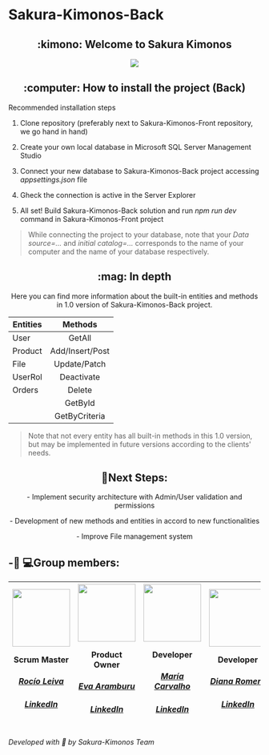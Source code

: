 # Sakura-Kimonos-Back

 <h2 align="center"> :kimono: Welcome to Sakura Kimonos</h2>
 <div align="center"><img src="https://user-images.githubusercontent.com/117834362/226922234-ce15524f-26c2-4ff8-ac0f-c2053b1015e2.png"></div>

 
<h2 align="center"> :computer: How to install the project (Back) </h2>
<p align="center> This section demonstrates how to set up your own local database and how to connect it to the API we developed specifically for Sakura-Kimonos-Front project to use. 
It must be noted that, even though the Sakura-Kimonos-Front project may be run using json-server, it is highly recommended to set it up using Sakura-Kimonos-Back project.   </h3> 
<p> </p> 

<h3 align="center"> Recommended installation steps </h3> 

1. Clone repository (preferably next to Sakura-Kimonos-Front repository, we go hand in hand)  </p> 

2. Create your own local database in Microsoft SQL Server Management Studio </p> 

3. Connect your new database to Sakura-Kimonos-Back project accessing _appsettings.json_ file </p> 

4. Gheck the connection is active in the Server Explorer </p> 

5. All set! Build Sakura-Kimonos-Back solution and run _npm run dev_ command in Sakura-Kimonos-Front project </p> 

> While connecting the project to your database, note that your *Data source=...* and *initial catalog=...* corresponds to the name of your computer and the name of your database respectively.  

<h2 align="center"> :mag: In depth </h2> 

<p align="center"> Here you can find more information about the built-in entities and methods in 1.0 version of Sakura-Kimonos-Back project. </p> 


| Entities    | Methods         |
| ------------|:---------------:| 
| User        | GetAll          | 
| Product     | Add/Insert/Post |   
| File        | Update/Patch    |   
| UserRol     | Deactivate      |    
| Orders      | Delete          |   
|             | GetById         | 
|             | GetByCriteria   |

> Note that not every entity has all built-in methods in this 1.0 version, but may be implemented in future versions according to the clients' needs. 

<h2 align="center">  🧪Next Steps:</h2>

<p align="center"> - Implement security architecture with Admin/User validation and permissions </p>
<p align="center"> - Development of new methods and entities in accord to new functionalities </p> 
<p align="center"> - Improve File management system </p>  

<h2> -👩‍ 💻Group members:</h2>

|<img src="https://user-images.githubusercontent.com/117834362/226867726-d41a6307-9121-48bf-9083-acbb2da7db5e.jpg" width=115><p>Scrum Master</p><h5><a href="https://github.com/Rocio-Leiva">Rocío Leiva</a></h5><h5><a href="https://www.linkedin.com/in/rocio-leiva-pecho/">LinkedIn</a></h5>|<img src="https://user-images.githubusercontent.com/117834362/226889415-9cee7e56-4bf8-439b-9221-fbdc7332b48a.jpg" width=115><p>Product Owner</p><h5><a href="https://github.com/EvaAramburu">Eva Aramburu</a></h5><h5><a href="https://www.linkedIn.com/in/eva-aramburu19950913/">LinkedIn</a></h5>|<img src="https://user-images.githubusercontent.com/117834362/226875930-748fc1d7-13ba-4be0-b59a-1a5ba8892dd2.png" width=115><p>Developer</p><h5><a href="https://github.com/Ma-shi22">María Carvalho</a></h5><h5><a href="https://www.linkedin.com/in/mariashirleicarvalho/">LinkedIn</a></h5>|<img src="https://user-images.githubusercontent.com/117834362/226876284-d3489d97-f910-4cb9-9470-af3f6fa31da2.png" width=115><p>Developer</p><h5><a href="https://github.com/Diancris">Diana Romero</a></h5><h5><a href="">LinkedIn</a></h5>|<img src="https://user-images.githubusercontent.com/117834362/226876297-6c7b09d6-c2fe-4a4e-9406-324bd8aca214.jpg" width=115><p>Developer</p><h5><a href="https://github.com/VeronicaAnais">Verónica Gallardo</a></h5><h5><a href="https://www.linkedin.com/in/ver%C3%B3nica-gallardo-pedemonte-b537314b/">LinkedIn</a></h5>|
| :---: | :---: | :---: | :---: | :---: |

*Developed with :sparkling_heart: by Sakura-Kimonos Team*
